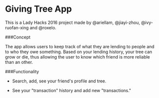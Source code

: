# Giving Tree App
This is a Lady Hacks 2016 project made by @ariellam, @jiayi-zhou, @ivy-ruofan-xing and @roxelo.

###Concept

The app allows users to keep track of what they are lending to people and to who they owe something. Based on your lending history, your tree can grow or die, thus allowing the user to know which friend is more reliable than an other.

###Functionality

* Search, add, see your friend's profile and tree.

* See your "transaction" history and add new "transactions."


